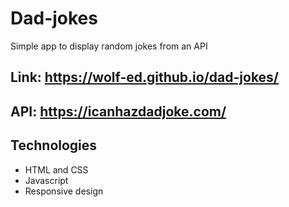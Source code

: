 # Dad-jokes
Simple app to display random jokes from an API

## Link: **https://wolf-ed.github.io/dad-jokes/**

## API: **https://icanhazdadjoke.com/** 

## Technologies

* HTML and CSS
* Javascript
* Responsive design